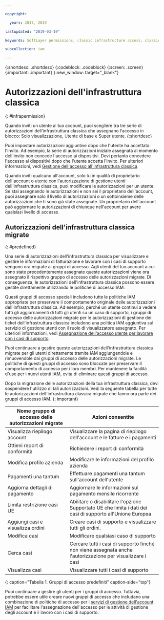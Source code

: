 ```yaml
---

copyright:

  years: 2017, 2019

lastupdated: "2019-03-19"

keywords: SoftLayer permissions, classic infrastructure access, classic infrastructure permission, migrated SoftLayer permissions, migrated permission access group

subcollection: iam

---
```


{:shortdesc: .shortdesc}
{:codeblock: .codeblock}
{:screen: .screen}
{:important: .important}
{:new_window: target="_blank"}

# Autorizzazioni dell'infrastruttura classica
{: #infrapermission}

Quando inviti un utente al tuo account, puoi scegliere tra tre serie di autorizzazioni dell'infrastruttura classica che assegnano l'accesso in blocco: Solo visualizzazione, Utente di base e Super utente.
{:shortdesc}

Puoi impostare autorizzazioni aggiuntive dopo che l'utente ha accettato l'invito. Ad esempio, la serie di autorizzazioni iniziale assegnata al momento dell'invito non concede l'accesso ai dispositivi. Devi pertanto concedere l'accesso ai dispositivi dopo che l'utente accetta l'invito. Per ulteriori informazioni, vedi [Gestione dell'accesso all'infrastruttura classica](/docs/iam/mnginfra.html#mngclassicinfra).

Quando inviti qualcuno all'account, solo tu in qualità di proprietario dell'account o utente con l'autorizzazione di gestione utenti dell'infrastruttura classica, puoi modificare le autorizzazioni per un utente. Se stai assegnando le autorizzazioni e non sei il proprietario dell'account, puoi assegnare solo il livello di autorizzazioni o un sottoinsieme delle autorizzazioni che ti sono già state assegnate. Un proprietario dell'account può aggiornare le autorizzazioni di chiunque nell'account per avere qualsiasi livello di accesso.


## Autorizzazioni dell'infrastruttura classica migrate
{: #predefined}

Una serie di autorizzazioni dell'infrastruttura classica per visualizzare e gestire le informazioni di fatturazione e lavorare con i casi di supporto vengono ora migrate ai gruppi di accesso. Agli utenti del tuo account a cui sono state precedentemente assegnate queste autorizzazioni viene ora assegnato il rispettivo gruppo di accesso delle autorizzazioni migrate. Di conseguenza, le autorizzazioni dell'infrastruttura classica possono essere gestite direttamente utilizzando le politiche di accesso IAM.

Questi gruppi di accesso speciali includono tutte le politiche IAM appropriate per preservare il comportamento originale delle autorizzazioni dell'infrastruttura classica. Ad esempio, perché un utente continui a vedere tutti gli aggiornamenti di tutti gli utenti su un caso di supporto, i gruppi di accesso delle autorizzazioni migrate per le autorizzazioni di gestione dei ticket dell'infrastruttura classica includono una politica IAM aggiuntiva sul servizio di gestione utenti con il ruolo di visualizzatore assegnato. Per ulteriori informazioni, vedi [Assegnazione dell'accesso utente per lavorare con i casi di supporto](/docs/get-support/support_access.html#access).

Puoi continuare a gestire queste autorizzazioni dell'infrastruttura classica migrate per gli utenti direttamente tramite IAM aggiungendole e rimuovendole dai gruppi di accesso delle autorizzazioni migrate. Le politiche di questi gruppi di accesso sono bloccate per preservare il comportamento di accesso per i loro membri. Per mantenere la facilità d'uso per i nuovi utenti IAM, evita di eliminare questi gruppi di accesso.

Dopo la migrazione delle autorizzazioni della tua infrastruttura classica, devi sospendere l'utilizzo di tali autorizzazioni. Vedi la seguente tabella per tutte le autorizzazioni dell'infrastruttura classica migrate che fanno ora parte dei gruppi di accesso IAM.
{: important}

| Nome gruppo di accesso delle autorizzazioni migrate | Azioni consentite |
|----------|---------|
| Visualizza riepilogo account | Visualizzare la pagina di riepilogo dell'account e le fatture e i pagamenti |
| Ottieni report di conformità | Richiedere i report di conformità |
| Modifica profilo azienda | Modificare le informazioni del profilo azienda |
| Pagamenti una tantum | Effettuare pagamenti una tantum sull'account dell'utente |
| Aggiorna dettagli di pagamento | Aggiornare le informazioni sul pagamento mensile ricorrente |
| Limita restrizione casi UE | Abilitare o disabilitare l'opzione Supportato UE che limita i dati dei casi di supporto all'Unione Europea  |
| Aggiungi casi e visualizza ordini | Creare casi di supporto e visualizzare tutti gli ordini.  |
| Modifica casi | Modificare qualsiasi caso di supporto |
| Cerca casi | Cercare tutti i casi di supporto finché non viene assegnata anche l'autorizzazione per visualizzare i casi |
| Visualizza casi | Visualizzare tutti i casi di supporto |
{: caption="Tabella 1. Gruppi di accesso predefiniti" caption-side="top"}

Puoi continuare a gestire gli utenti per i gruppi di accesso. Tuttavia, potrebbe essere utile creare nuovi gruppi di accesso che includano una combinazione di politiche di accesso per i [servizi di gestione dell'account IAM](/docs/iam?topic=iam-account-services#account-services) per facilitare l'assegnazione dell'accesso per le attività di gestione degli account e il lavoro con i casi di supporto.
